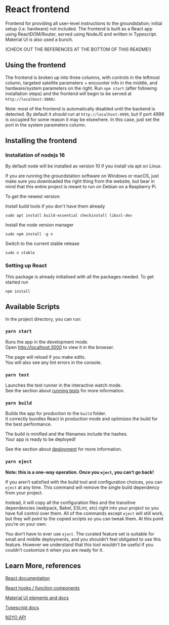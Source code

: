 # React frontend

Frontend for providing all user-level instructions to the groundstation; initial setup (i.e. hardware) not included. The frontend is built as a React app using ReactDOM/Router, served using NodeJS and written in Typescript. Material UI is also used a bunch.

(CHECK OUT THE REFERENCES AT THE BOTTOM OF THIS README!)

## Using the frontend

The frontend is broken up into three columns, with controls in the leftmost column, targeted satellite parameters + encounter info in the middle, and hardware/system parameters on the right. Run ``npm start`` (after following installation steps) and the frontend will begin to be served at ``http://localhost:3000/``.

Note: most of the frontend is automatically disabled until the backend is detected. By default it should run at ``http://localhost:4999``, but if port 4999 is occupied for some reason it may be elsewhere. In this case, just set the port in the system parameters column.

## Installing the frontend

### Installation of nodejs 16

By default node will be installed as version 10 if you install via apt on Linux.

If you are running the groundstation software on Windows or macOS, just make sure you downloaded the right thing from the website, but bear in mind that this entire project is meant to run on Debian on a Raspberry Pi.

To get the newest version:

Install build tools if you don't have them already

``
sudo apt install build-essential checkinstall libssl-dev
``

Install the node version manager

``
sudo npm install -g n
``

Switch to the current stable release

``
sudo n stable
``

### Setting up React

This package is already initialised with all the packages needed. To get started run

``
npm install
``

## Available Scripts

In the project directory, you can run:

### `yarn start`

Runs the app in the development mode.\
Open [http://localhost:3000](http://localhost:3000) to view it in the browser.

The page will reload if you make edits.\
You will also see any lint errors in the console.

### `yarn test`

Launches the test runner in the interactive watch mode.\
See the section about [running tests](https://facebook.github.io/create-react-app/docs/running-tests) for more information.

### `yarn build`

Builds the app for production to the `build` folder.\
It correctly bundles React in production mode and optimizes the build for the best performance.

The build is minified and the filenames include the hashes.\
Your app is ready to be deployed!

See the section about [deployment](https://facebook.github.io/create-react-app/docs/deployment) for more information.

### `yarn eject`

**Note: this is a one-way operation. Once you `eject`, you can’t go back!**

If you aren’t satisfied with the build tool and configuration choices, you can `eject` at any time. This command will remove the single build dependency from your project.

Instead, it will copy all the configuration files and the transitive dependencies (webpack, Babel, ESLint, etc) right into your project so you have full control over them. All of the commands except `eject` will still work, but they will point to the copied scripts so you can tweak them. At this point you’re on your own.

You don’t have to ever use `eject`. The curated feature set is suitable for small and middle deployments, and you shouldn’t feel obligated to use this feature. However we understand that this tool wouldn’t be useful if you couldn’t customize it when you are ready for it.

## Learn More, references

[React documentation](https://reactjs.org/docs/getting-started.html)

[React hooks / function components](https://reactjs.org/docs/hooks-intro.html)

[Material UI elements and docs](https://mui.com/material-ui/)

[Typescript docs](https://www.typescriptlang.org/docs/)

[N2YO API](https://www.n2yo.com/api/)
